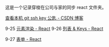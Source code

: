 这是一个记录穿梭在公司与家的同步 react 文件夹。

[查看本机 git ssh key 公匙 \- CSDN 博客](https://blog.csdn.net/zhu119064177/article/details/80466550)


9-25
[元素渲染 \- React](https://react.docschina.org/docs/rendering-elements.html)
9-26
[列表 & Keys \- React](https://react.docschina.org/docs/lists-and-keys.html)

9-27
[表单 \- React](https://react.docschina.org/docs/forms.html)